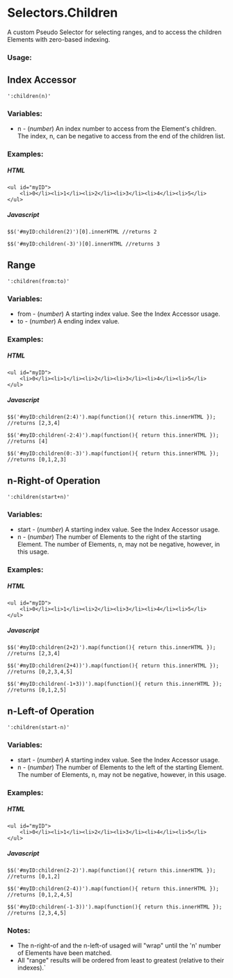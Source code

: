 Selectors.Children
==================

A custom Pseudo Selector for selecting ranges, and to access the children Elements with zero-based indexing.

### Usage:

## Index Accessor

	':children(n)'

### Variables:

* n - (*number*) An index number to access from the Element's children. The index, n, can be negative to access from the end of the children list.

###	Examples:

##### HTML

	<ul id="myID">
		<li>0</li><li>1</li><li>2</li><li>3</li><li>4</li><li>5</li>
	</ul>

##### Javascript

	$$('#myID:children(2)')[0].innerHTML //returns 2

	$$('#myID:children(-3)')[0].innerHTML //returns 3


## Range

	':children(from:to)'

### Variables:

* from - (*number*) A starting index value. See the Index Accessor usage.
* to   - (*number*) A ending index value.

###	Examples:

##### HTML

	<ul id="myID">
		<li>0</li><li>1</li><li>2</li><li>3</li><li>4</li><li>5</li>
	</ul>

##### Javascript

	$$('#myID:children(2:4)').map(function(){ return this.innerHTML }); //returns [2,3,4]

	$$('#myID:children(-2:4)').map(function(){ return this.innerHTML }); //returns [4]

	$$('#myID:children(0:-3)').map(function(){ return this.innerHTML }); //returns [0,1,2,3]

## n-Right-of Operation

	':children(start+n)'

### Variables:

* start - (*number*) A starting index value. See the Index Accessor usage.
* n     - (*number*) The number of Elements to the right of the starting Element. The number of Elements, n, may not be negative, however, in this usage.

### Examples:

##### HTML

	<ul id="myID">
		<li>0</li><li>1</li><li>2</li><li>3</li><li>4</li><li>5</li>
	</ul>

##### Javascript

	$$('#myID:children(2+2)').map(function(){ return this.innerHTML }); //returns [2,3,4]

	$$('#myID:children(2+4))').map(function(){ return this.innerHTML }); //returns [0,2,3,4,5]

	$$('#myID:children(-1+3))').map(function(){ return this.innerHTML }); //returns [0,1,2,5]


## n-Left-of Operation

	':children(start-n)'

### Variables:

* start - (*number*) A starting index value. See the Index Accessor usage.
* n     - (*number*) The number of Elements to the left of the starting Element. The number of Elements, n, may not be negative, however, in this usage.

### Examples:

##### HTML

	<ul id="myID">
		<li>0</li><li>1</li><li>2</li><li>3</li><li>4</li><li>5</li>
	</ul>

##### Javascript

	$$('#myID:children(2-2)').map(function(){ return this.innerHTML }); //returns [0,1,2]

	$$('#myID:children(2-4))').map(function(){ return this.innerHTML }); //returns [0,1,2,4,5]

	$$('#myID:children(-1-3))').map(function(){ return this.innerHTML }); //returns [2,3,4,5]

### Notes:

- The n-right-of and the n-left-of usaged will "wrap" until the 'n' number of Elements have been matched.
- All "range" results will be ordered from least to greatest (relative to their indexes).`
